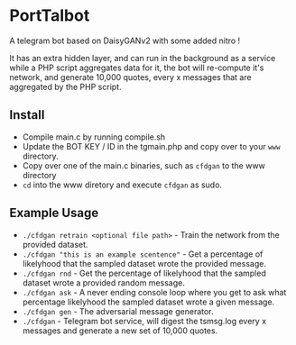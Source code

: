 # PortTalbot
A telegram bot based on DaisyGANv2 with some added nitro !

It has an extra hidden layer, and can run in the background as a service while a PHP script aggregates data for it, the bot will re-compute it's network, and generate 10,000 quotes, every x messages that are aggregated by the PHP script.

## Install
- Compile main.c by running compile.sh
- Update the BOT KEY / ID in the tgmain.php and copy over to your `www` directory.
- Copy over one of the main.c binaries, such as `cfdgan` to the www directory
- `cd` into the www diretory and execute `cfdgan` as sudo.

## Example Usage
- ```./cfdgan retrain <optional file path>``` - Train the network from the provided dataset.
- ```./cfdgan "this is an example scentence"``` - Get a percentage of likelyhood that the sampled dataset wrote the provided message.
- ```./cfdgan rnd``` - Get the percentage of likelyhood that the sampled dataset wrote a provided random message.
- ```./cfdgan ask``` - A never ending console loop where you get to ask what percentage likelyhood the sampled dataset wrote a given message.
- ```./cfdgan gen``` - The adversarial message generator.
- ```./cfdgan``` - Telegram bot service, will digest the tsmsg.log every x messages and generate a new set of 10,000 quotes.
